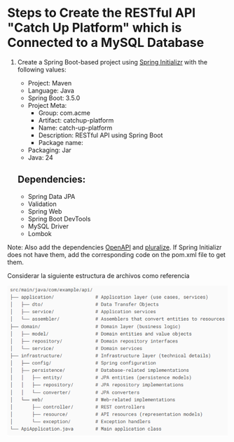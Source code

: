 # Steps to Create the RESTful API "Catch Up Platform" which is Connected to a MySQL Database

1. Create a Spring Boot-based project using [Spring Initializr](https://start.spring.io/) with the following values:
    * Project: Maven
    * Language: Java
    * Spring Boot: 3.5.0
    * Project Meta:
        * Group:        com.acme
        * Artifact:     catchup-platform
        * Name:         catch-up-platform
        * Description:  RESTful API using Spring Boot
        * Package name: 
    * Packaging: Jar
    * Java: 24

    ## Dependencies:
    * Spring Data JPA
    * Validation
    * Spring Web
    * Spring Boot DevTools
    * MySQL Driver
    * Lombok
    
Note: Also add the dependencies [OpenAPI](https://mvnrepository.com/artifact/org.springdoc/springdoc-openapi-starter-webmvc-ui) and [pluralize](https://mvnrepository.com/artifact/io.github.encryptorcode/pluralize). If Spring Initializr does not have them, add the corresponding code on the pom.xml file to get them.
    
Considerar la siguiente estructura de archivos como referencia

![alt text](https://github.com/guiding-steps/s10-catch-up-platform/blob/main/RESTApiFileStructure.PNG)
   

